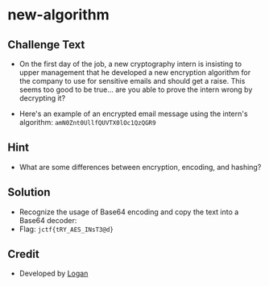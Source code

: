 # new-algorithm

## Challenge Text
* On the first day of the job, a new cryptography intern is insisting to upper management that he developed a new encryption algorithm for the company to use for sensitive emails and should get a raise. This seems too good to be true... are you able to prove the intern wrong by decrypting it?

* Here's an example of an encrypted email message using the intern's algorithm:
`amN0Znt0UllfQUVTX0lOc1QzQGR9`

## Hint
* What are some differences between encryption, encoding, and hashing?

## Solution
* Recognize the usage of Base64 encoding and copy the text into a Base64 decoder:
* Flag: `jctf{tRY_AES_INsT3@d}`

## Credit
* Developed by [Logan](https://github.com/Git-Logan)
